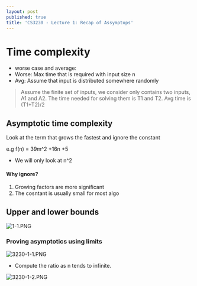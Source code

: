 ```yaml
---
layout: post
published: true
title: 'CS3230 - Lecture 1: Recap of Assymptops'
---
```

# Time complexity
- worse case and average:
 - Worse: Max time that is required with input size n
 - Avg: Assume that input is distributed somewhere randomly

> Assume the finite set of inputs, we consider only contains two inputs, A1 and A2. The time needed for solving them is T1 and T2.
Avg time is (T1+T2)/2

## Asymptotic time complexity
Look at the term that grows the fastest and ignore the constant

e.g f(n) = 39m^2 +16n +5
- We will only look at n^2

#### Why ignore?
1. Growing factors are more significant
2. The cosntant is usually small for most algo

## Upper and lower bounds
![1-1.PNG]({{site.baseurl}}/img/1-1.PNG)

### Proving asymptotics using limits
![3230-1-1.PNG]({{site.baseurl}}/img/3230-1-1.PNG)

- Compute the ratio as n tends to infinite. 

![3230-1-2.PNG]({{site.baseurl}}/img/3230-1-2.PNG)


